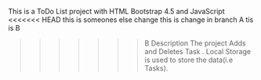 This is a ToDo List project with HTML Bootstrap 4.5 and JavaScript 
<<<<<<< HEAD
this is someones else change
this is change in branch A
tis is B
>>>>>>> B
Description
The project Adds and Deletes Task .
Local Storage is used to store the data(i.e Tasks).
